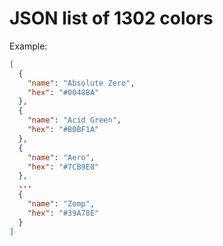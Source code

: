 # JSON list of 1302 colors

Example:
```json
[
  {
    "name": "Absolute Zero",
    "hex": "#0048BA"
  },
  {
    "name": "Acid Green",
    "hex": "#B0BF1A"
  },
  {
    "name": "Aero",
    "hex": "#7CB9E8"
  },
  ...
  {
    "name": "Zomp",
    "hex": "#39A78E"
  }
]
```
